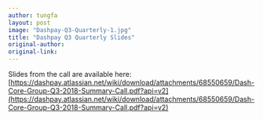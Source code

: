 ```yaml
---
author: tungfa
layout: post
image: "Dashpay-Q3-Quarterly-1.jpg"
title: "Dashpay Q3 Quarterly Slides"
original-author:
original-link:
---
```


Slides from the call are available here: [https://dashpay.atlassian.net/wiki/download/attachments/68550659/Dash-Core-Group-Q3-2018-Summary-Call.pdf?api=v2](https://dashpay.atlassian.net/wiki/download/attachments/68550659/Dash-Core-Group-Q3-2018-Summary-Call.pdf?api=v2)
